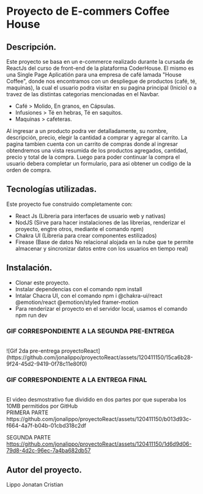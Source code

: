 # Proyecto de E-commers Coffee House
## Descripción.
Este proyecto se basa en un e-commerce realizado durante la cursada de ReactJs del curso de front-end de la plataforma CoderHouse. 
El mismo es una Single Page Aplicatión para una empresa de café lamada "House Coffee", donde nos encontramos con un despliegue de productos (café, té, maquinas), la cual el usuario podra visitar en su pagina principal (Inicio) o a travez de las distintas categorias
mencionadas en el Navbar. 
- Café > Molido, En granos, en Cápsulas.
- Infusiones > Té en hebras, Té en saquitos.
- Maquinas > cafeteras.

Al ingresar a un producto podra ver detalladamente, su nombre, descripción, precio, elegir la cantidad a comprar y agregar al carrito.
La pagina tambien cuenta con un carrito de compras donde al ingresar obtendremos una vista resumida de los productos agregados, cantidad, precio y total de la compra. Luego para poder continuar la compra el usuario debera completar un formulario, para asi obtener un codigo de la orden de compra.

## Tecnologías utilizadas.
Este proyecto fue construido completamente con:
- React Js (Libreria para interfaces de usuario web y nativas)
- NodJS (Sirve para hacer instalaciones de las librerias, renderizar el proyecto, engtre otros, mediante el comando npm)
- Chakra UI (Libreria para crear componentes estilizados)
- Firease (Base de datos No relacional alojada en la nube que te permite almacenar y sincronizar datos entre con los usuarios en tiempo real)

## Instalación.
- Clonar este proyecto.
- Instalar dependencias con el comando npm install
- Intalar Chacra UI, con el comando npm i @chakra-ui/react @emotion/react @emotion/styled framer-motion
- Para renderizar el proyecto en el servidor local, usamos el comando npm run dev


### GIF CORRESPONDIENTE A LA SEGUNDA PRE-ENTREGA
<br/>
![Gif 2da pre-entrega proyectoReact](https://github.com/jonalippo/proyectoReact/assets/120411150/15ca6b28-9f24-45d2-9419-0f78c11e80f0)

### GIF CORRESPONDIENTE A LA ENTREGA FINAL
<br/>
El video desmostrativo fue dividido en dos partes por que superaba los 10MB permitidos por GitHub
<br/>
PRIMERA PARTE
https://github.com/jonalippo/proyectoReact/assets/120411150/b013d93c-f664-4a7f-b04b-01cbd318c2df

SEGUNDA PARTE
https://github.com/jonalippo/proyectoReact/assets/120411150/1d6d9d06-79d8-4d2c-96ec-7a4ba682db57

## Autor del proyecto.
Lippo Jonatan Cristian
